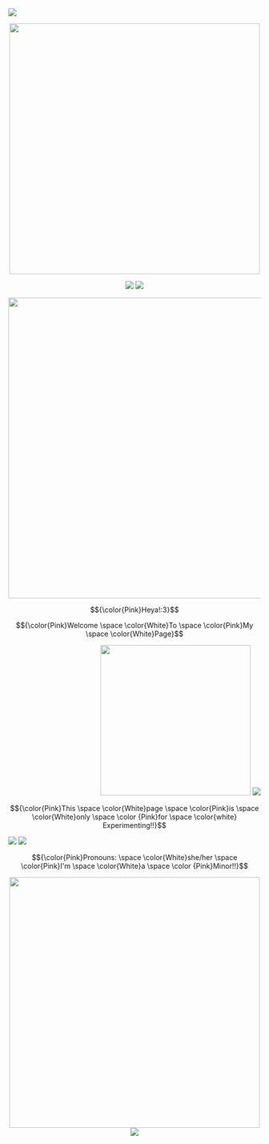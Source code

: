 <img src="https://files.catbox.moe/510g5l.png"/>
 <p align="center">
 <img src="https://cdn.discordapp.com/attachments/1234273549250990172/1252274916582101054/Untitled20_20240617075313.png?ex=66719f66&is=66704de6&hm=829b8caa3ccdd875af0f3e0c2f4b02c278bd36a8507bba7040dc4c8c6782cbaf&" width="500">
   <p align="center">
  <img src="https://images-wixmp-ed30a86b8c4ca887773594c2.wixmp.com/f/e475fb5a-21d1-44aa-b4bc-ee9104d03365/d2o5k0d-dd6e0334-54e1-426a-815f-5c81bf2b1789.png/v1/fill/w_100,h_55,q_80,strp/tamaki___cheers_by_dream0writer7_d2o5k0d-fullview.jpg?token=eyJ0eXAiOiJKV1QiLCJhbGciOiJIUzI1NiJ9.eyJzdWIiOiJ1cm46YXBwOjdlMGQxODg5ODIyNjQzNzNhNWYwZDQxNWVhMGQyNmUwIiwiaXNzIjoidXJuOmFwcDo3ZTBkMTg4OTgyMjY0MzczYTVmMGQ0MTVlYTBkMjZlMCIsIm9iaiI6W1t7ImhlaWdodCI6Ijw9NTUiLCJwYXRoIjoiXC9mXC9lNDc1ZmI1YS0yMWQxLTQ0YWEtYjRiYy1lZTkxMDRkMDMzNjVcL2QybzVrMGQtZGQ2ZTAzMzQtNTRlMS00MjZhLTgxNWYtNWM4MWJmMmIxNzg5LnBuZyIsIndpZHRoIjoiPD0xMDAifV1dLCJhdWQiOlsidXJuOnNlcnZpY2U6aW1hZ2Uub3BlcmF0aW9ucyJdfQ.mBzuII_JikwOBHKEEQogo0wDMgugtLvHrHsy5Sy-4ko"/> <img src="https://images-wixmp-ed30a86b8c4ca887773594c2.wixmp.com/f/768e92a1-6cf6-4b2d-bc94-ffffd6abce36/d4mi0vi-8b912eda-dcd4-46ed-a175-a999d2d709b1.gif?token=eyJ0eXAiOiJKV1QiLCJhbGciOiJIUzI1NiJ9.eyJzdWIiOiJ1cm46YXBwOjdlMGQxODg5ODIyNjQzNzNhNWYwZDQxNWVhMGQyNmUwIiwiaXNzIjoidXJuOmFwcDo3ZTBkMTg4OTgyMjY0MzczYTVmMGQ0MTVlYTBkMjZlMCIsIm9iaiI6W1t7InBhdGgiOiJcL2ZcLzc2OGU5MmExLTZjZjYtNGIyZC1iYzk0LWZmZmZkNmFiY2UzNlwvZDRtaTB2aS04YjkxMmVkYS1kY2Q0LTQ2ZWQtYTE3NS1hOTk5ZDJkNzA5YjEuZ2lmIn1dXSwiYXVkIjpbInVybjpzZXJ2aWNlOmZpbGUuZG93bmxvYWQiXX0.v49O3ZmFOMSNXceF5A9Rujt6ExCTOPF0r4Wd8hrN6t0"/>
    <p align="center">
<img src="https://cdn.discordapp.com/attachments/1234273549250990172/1252272505960267876/Untitled19_20240617074143.png?ex=66719d27&is=66704ba7&hm=fbc931fcea872ad6501e308031a556f0f890977069b06d22865c4cfe74b7f8ad&" width="600"/>
<p align="center">
$${\color{Pink}Heya!:3}$$
 
$${\color{Pink}Welcome \space \color{White}To \space \color{Pink}My \space \color{White}Page}$$

<p align="right">
<img src="https://cdn.discordapp.com/attachments/1234273549250990172/1252295692043681792/Tamaki.gif?ex=667455bf&is=6673043f&hm=ef0848527bca23c55012ad184fa831d1c6a35a865d5638a6f1b5c666b4f266f1&" width="300"/> <img src="https://img1.picmix.com/output/stamp/normal/0/0/5/7/2367500_71618.gif"/>  
 
$${\color{Pink}This \space \color{White}page \space \color{Pink}is \space \color{White}only \space \color {Pink}for \space \color{white} Experimenting!!}$$
  
<p align="left">
 <img src="https://img1.picmix.com/output/stamp/normal/0/0/5/7/2367500_71618.gif"/> <img src="https://cdn.discordapp.com/attachments/1234273549250990172/1252295691485843557/Haruhi.gif?ex=6673043f&is=6671b2bf&hm=31b5f0d4cf6cbc284c9c5e9437484c2e0021f9b84ea0ff8ca8e25386c89dc6fe&"/>

$${\color{Pink}Pronouns: \space \color{White}she/her \space \color{Pink}I'm \space \color{White}a \space \color {Pink}Minor!!}$$


 <p align="center">
 <img src="https://cdn.discordapp.com/attachments/1234273549250990172/1252274916582101054/Untitled20_20240617075313.png?ex=66719f66&is=66704de6&hm=829b8caa3ccdd875af0f3e0c2f4b02c278bd36a8507bba7040dc4c8c6782cbaf&" width="500">
 <img src="https://files.catbox.moe/v54b7x.png"/>
